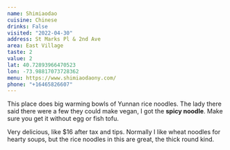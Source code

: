 ```yaml
---
name: Shimiaodao
cuisine: Chinese
drinks: False
visited: "2022-04-30"
address: St Marks Pl & 2nd Ave
area: East Village
taste: 2
value: 2
lat: 40.72893966470523
lon: -73.98817073728362
menu: https://www.shimiaodaony.com/
phone: "+16465826607"
---
```


This place does big warming bowls of Yunnan rice noodles. The lady there said there were a few they could make vegan, I got the **spicy noodle**. Make sure you get it without egg or fish tofu.

Very delicious, like $16 after tax and tips. Normally I like wheat noodles for hearty soups, but the rice noodles in this are great, the thick round kind.
